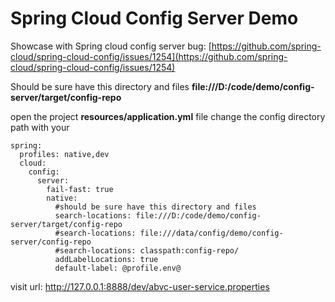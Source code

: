 Spring Cloud Config Server Demo
===============================

Showcase with Spring cloud config server bug:
[https://github.com/spring-cloud/spring-cloud-config/issues/1254](https://github.com/spring-cloud/spring-cloud-config/issues/1254)

Should be sure have this directory and files
**file:///D:/code/demo/config-server/target/config-repo**

open the project **resources/application.yml** file change the config directory path with your

    
    spring:
      profiles: native,dev
      cloud:
        config:
          server:
            fail-fast: true
            native:
              #should be sure have this directory and files
              search-locations: file:///D:/code/demo/config-server/target/config-repo
              #search-locations: file:///data/config/demo/config-server/config-repo
              #search-locations: classpath:config-repo/
              addLabelLocations: true
              default-label: @profile.env@
     

visit url: http://127.0.0.1:8888/dev/abvc-user-service.properties